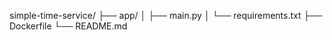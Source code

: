 simple-time-service/
├── app/
│   ├── main.py
│   └── requirements.txt
├── Dockerfile
└── README.md
